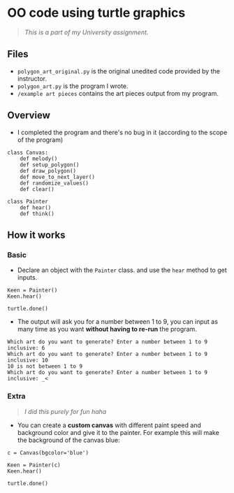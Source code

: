 # OO code using turtle graphics
> *This is a part of my University assignment.*

## Files
- `polygon_art_original.py` is the original unedited code provided by the instructor.
- `polygon_art.py` is the program I wrote.
- `/example art pieces` contains the art pieces output from my program.

## Overview
- I completed the program and there's no bug in it (according to the scope of the program)
```
class Canvas:
    def melody()
    def setup_polygon()
    def draw_polygon()
    def move_to_next_layer()
    def randomize_values()
    def clear()

class Painter
    def hear()
    def think()
```

## How it works

### Basic
- Declare an object with the `Painter` class. and use the `hear` method to get inputs.
```
Keen = Painter()
Keen.hear()

turtle.done()
```
- The output will ask you for a number between 1 to 9, you can input as many time as you want **without having to re-run** the program.
```
Which art do you want to generate? Enter a number between 1 to 9 inclusive: 6
Which art do you want to generate? Enter a number between 1 to 9 inclusive: 10
10 is not between 1 to 9
Which art do you want to generate? Enter a number between 1 to 9 inclusive: _<
```

### Extra
> *I did this purely for fun haha*
- You can create a **custom canvas** with different paint speed and background color and give it to the painter. For example this will make the background of the canvas blue:
```
c = Canvas(bgcolor='blue')

Keen = Painter(c)
Keen.hear()

turtle.done()
```
